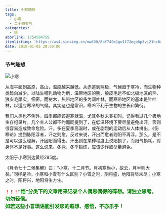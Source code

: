 ```yaml
---
title: 小寒随想
tags:
  - 小寒
  - 二十四节气
categories:
  - 悟
abbrlink: 1754504755
itemlistimg: 'https://ws4.sinaimg.cn/mw690/8bf740e1gw1f72ngo6p3vj21hc0xcqo4.jpg'
date: 2018-01-05 20:30:00
---
```

### 节气随想

![小寒](https://ws4.sinaimg.cn/mw690/8bf740e1gw1f72ngo6p3vj21hc0xcqo4.jpg)

从海平面到高原，高山，温度越来越低。从赤道到两极，气候趋于寒冷，而生物种类趋向减少。以陆生哺乳动物为例，温带地区的熊、狼皮毛远不如北极地区的熊、狼皮毛厚实，细密。而树木，热带地区的多为阔叶林，而寒带地区的基本是针叶林，以适应寒冷的气候。其实这也是常识，寒冷不利于生物的生长和繁衍。

我们人类也不例外，四季都应该避寒就温，尤其冬秋末春初时。记得看过几个极地生存纪录片，几个主人公都不约而同提到了，在低温环境下要尽量避免出汗，否则很容易造成致命危险。汗，多在夏季高温时，或在剧烈的运动后从人体排出，《伤寒论》提到脉阳浮者，汗之则愈。反过来说，汗出而愈者则阳不再浮。那么，是不是可以这么理解，汗因阳而得出，汗出则在某种程度上说阳损了，而阳气损耗，对身体不是好事。这么说来，冬泳，冬季锻炼，应该少作或尽量避免。

太阳于小寒到达黄经285度。  

《月令七十二候集解》曰：“小寒，十二月节。月初寒尚小，故云，月半则大矣。”同样是冷，小寒和小雪有什么区别？小雪之时，阴将盛，地阳将尽未尽；小寒之时，阳将兴，地阳将生方生。  


**<font color=red>！！！</font><font color=green face=微软雅黑 size=3>“悟”分类下的文章用来记录个人偶思偶得的碎想。请独立思考，切勿轻信。  
如若这些小言琐语能引发您的遐想、感悟，不亦乐乎！</font>**